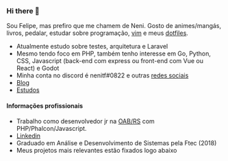 ### Hi there 👋

Sou Felipe, mas prefiro que me chamem de Neni. Gosto de animes/mangás, livros, pedalar, estudar sobre programação, [vim](https://www.vim.org/) e meus [dotfiles](http://github.com/nenitf/dotfiles).

- Atualmente estudo sobre testes, arquitetura e Laravel
- Mesmo tendo foco em PHP, também tenho interesse em Go, Python, CSS, Javascript (back-end com express ou front-end com Vue ou React) e Godot
- Minha conta no discord é nenitf#0822 e outras [redes sociais](http://neni.dev/hub)
- [Blog](http://wtf.neni.dev)
- [Estudos](http://neni.dev/ead)

#### Informações profissionais

- Trabalho como desenvolvedor jr na [OAB/RS](https://www.oabrs.org.br/) com PHP/Phalcon/Javascript.
- [Linkedin](https://www.linkedin.com/in/nenitf/)
- Graduado em Análise e Desenvolvimento de Sistemas pela Ftec (2018)
- Meus projetos mais relevantes estão fixados logo abaixo
